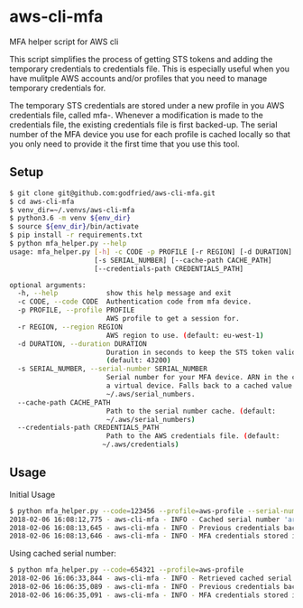 # aws-cli-mfa
MFA helper script for AWS cli 

This script simplifies the process of getting STS tokens and adding the temporary credentials to credentials file. This is especially useful when you have mulitple AWS accounts and/or profiles that you need to manage temporary credentials for.

The temporary STS credentials are stored under a new profile in you AWS credentials file, called mfa-<profile-name>. Whenever a modification is made to the credentials file, the existing credentials file is first backed-up. The serial number of the MFA device you use for each profile is cached locally so that you only need to provide it the first time that you use this tool.


## Setup

```bash
$ git clone git@github.com:godfried/aws-cli-mfa.git
$ cd aws-cli-mfa
$ venv_dir=~/.venvs/aws-cli-mfa
$ python3.6 -m venv ${env_dir}
$ source ${env_dir}/bin/activate
$ pip install -r requirements.txt
$ python mfa_helper.py --help
usage: mfa_helper.py [-h] -c CODE -p PROFILE [-r REGION] [-d DURATION]
                     [-s SERIAL_NUMBER] [--cache-path CACHE_PATH]
                     [--credentials-path CREDENTIALS_PATH]

optional arguments:
  -h, --help            show this help message and exit
  -c CODE, --code CODE  Authentication code from mfa device.
  -p PROFILE, --profile PROFILE
                        AWS profile to get a session for.
  -r REGION, --region REGION
                        AWS region to use. (default: eu-west-1)
  -d DURATION, --duration DURATION
                        Duration in seconds to keep the STS token valid for.
                        (default: 43200)
  -s SERIAL_NUMBER, --serial-number SERIAL_NUMBER
                        Serial number for your MFA device. ARN in the case of
                        a virtual device. Falls back to a cached value in
                        ~/.aws/serial_numbers.
  --cache-path CACHE_PATH
                        Path to the serial number cache. (default:
                        ~/.aws/serial_numbers)
  --credentials-path CREDENTIALS_PATH
                        Path to the AWS credentials file. (default:
                       ~/.aws/credentials)

```

## Usage

Initial Usage
```bash
$ python mfa_helper.py --code=123456 --profile=aws-profile --serial-number=arn:aws:iam::123456789100:mfa/user
2018-02-06 16:08:12,775 - aws-cli-mfa - INFO - Cached serial number 'arn:aws:iam::123456789100:mfa/user' for 'aws-profile' to '~/.aws/serial_numbers'
2018-02-06 16:08:13,645 - aws-cli-mfa - INFO - Previous credentials backed up to '~/.aws/credentials.1517929693.637029'
2018-02-06 16:08:13,646 - aws-cli-mfa - INFO - MFA credentials stored in profile 'mfa-aws-profile'
```

Using cached serial number:
```bash
$ python mfa_helper.py --code=654321 --profile=aws-profile
2018-02-06 16:06:33,844 - aws-cli-mfa - INFO - Retrieved cached serial number 'arn:aws:iam::123456789100:mfa/user' for 'aws-profile'
2018-02-06 16:06:35,089 - aws-cli-mfa - INFO - Previous credentials backed up to '~/.aws/credentials.1517929595.087957'
2018-02-06 16:06:35,091 - aws-cli-mfa - INFO - MFA credentials stored in profile 'mfa-aws-profile'
```
